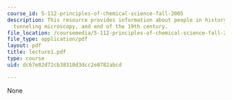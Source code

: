 ```yaml
---
course_id: 5-112-principles-of-chemical-science-fall-2005
description: This resource provides information about people in history, scanning
  tunneling microscopy, and end of the 19th century.
file_location: /coursemedia/5-112-principles-of-chemical-science-fall-2005/dc67e82d72cb38310d3dcc2e8782abcd_lecture1.pdf
file_type: application/pdf
layout: pdf
title: lecture1.pdf
type: course
uid: dc67e82d72cb38310d3dcc2e8782abcd

---
```

None